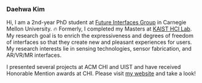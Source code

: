 ﻿### Daehwa Kim
 
Hi, I am a 2nd-year PhD student at [Future Interfaces Group](http://figlab.com/) in Carnegie Mellon University. :fire: Formerly, I completed my Masters at [KAIST HCI Lab](https://hcil.kaist.ac.kr/). My research goal is to enrich the expressiveness and degrees of freedom of interfaces so that they create new and pleasant experiences for users. My research interests lie in sensing technologies, sensor fabrication, and AR/VR/MR interfaces.

I presented several projects at ACM CHI and UIST and have received Honorable Mention awards at CHI. Please visit [my website](https://daehwa.github.io/) and take a look!
